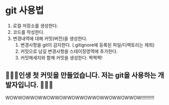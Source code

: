 # git 사용법

1. 로컬 저장소를 생성한다.
2. 코드를 작성한다.
3. 변경내역에 대해 커밋(버전)을 생성한다.
   1. 변경사항을 git이 감지한다. (.gitignore에 등록된 파일/디렉토리는 제외)
   2. 커밋으로 남길 변경사항을 스테이징영역에 추가한다.
   3. 커밋메세지와 함께 커밋을 생성한다. 짝짝짝!
   

## 🧸🧸🧸인생 첫 커밋을 만들었습니다. 저는 git을 사용하는 개발자입니다. 🧸🧸🧸

WOWWOWWOWWOWWOWWOWWOWWOWWOWWOWWOW!!!!!!!!!!
